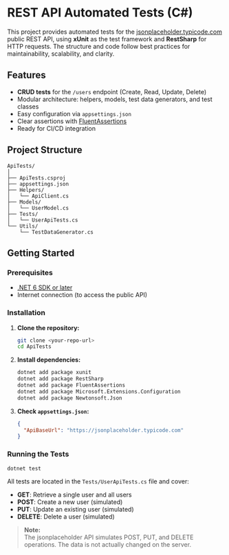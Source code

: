 
# REST API Automated Tests (C#)

This project provides automated tests for the [jsonplaceholder.typicode.com](https://jsonplaceholder.typicode.com) public REST API, using **xUnit** as the test framework and **RestSharp** for HTTP requests. The structure and code follow best practices for maintainability, scalability, and clarity.

## Features

- **CRUD tests** for the `/users` endpoint (Create, Read, Update, Delete)
- Modular architecture: helpers, models, test data generators, and test classes
- Easy configuration via `appsettings.json`
- Clear assertions with [FluentAssertions](https://fluentassertions.com/)
- Ready for CI/CD integration

## Project Structure

```
ApiTests/
│
├── ApiTests.csproj
├── appsettings.json
├── Helpers/
│   └── ApiClient.cs
├── Models/
│   └── UserModel.cs
├── Tests/
│   └── UserApiTests.cs
└── Utils/
    └── TestDataGenerator.cs
```

## Getting Started

### Prerequisites

- [.NET 6 SDK or later](https://dotnet.microsoft.com/download)
- Internet connection (to access the public API)

### Installation

1. **Clone the repository:**
    ```bash
    git clone <your-repo-url>
    cd ApiTests
    ```

2. **Install dependencies:**
    ```bash
    dotnet add package xunit
    dotnet add package RestSharp
    dotnet add package FluentAssertions
    dotnet add package Microsoft.Extensions.Configuration
    dotnet add package Newtonsoft.Json
    ```

3. **Check `appsettings.json`:**
    ```json
    {
      "ApiBaseUrl": "https://jsonplaceholder.typicode.com"
    }
    ```

### Running the Tests

```bash
dotnet test
```

All tests are located in the `Tests/UserApiTests.cs` file and cover:

- **GET**: Retrieve a single user and all users
- **POST**: Create a new user (simulated)
- **PUT**: Update an existing user (simulated)
- **DELETE**: Delete a user (simulated)

> **Note:**  
> The jsonplaceholder API simulates POST, PUT, and DELETE operations. The data is not actually changed on the server.
